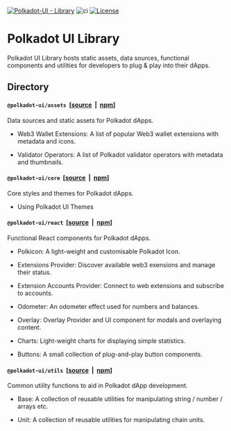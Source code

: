 <!-- markdown-link-check-disable -->

[![Polkadot-UI - Library](https://img.shields.io/badge/Polkadot_UI-Library-E6007A?logo=polkadot&logoColor=E6007A)]([https://github.com/polkadot-ui/library]) ![ci](https://github.com/polkadot-ui/library/actions/workflows/main.yml/badge.svg) [![License](https://img.shields.io/github/license/polkadot-ui/library
)](https://opensource.org/license/mit/)

<!-- markdown-link-check-enable -->

# Polkadot UI Library

Polkadot UI Library hosts static assets, data sources, functional components and utilities for developers to plug &amp; play into their dApps.

## Directory

#### `@polkadot-ui/assets`&nbsp; [[source](https://github.com/polkadot-ui/library/tree/main/packages/assets) &nbsp;|&nbsp; [npm](https://www.npmjs.com/package/@polkadot-ui/assets)]

Data sources and static assets for Polkadot dApps.

- Web3 Wallet Extensions: A list of popular Web3 wallet extensions with metadata and icons.

- Validator Operators: A list of Polkadot validator operators with metadata and thumbnails.

#### `@polkadot-ui/core`&nbsp; [[source](https://github.com/polkadot-ui/library/tree/main/packages/ui-core) &nbsp;|&nbsp; [npm](https://www.npmjs.com/package/@polkadot-ui/core)]

Core styles and themes for Polkadot dApps.

- Using Polkadot UI Themes

#### `@polkadot-ui/react`&nbsp; [[source](https://github.com/polkadot-ui/library/tree/main/packages/ui-react) &nbsp;|&nbsp; [npm](https://www.npmjs.com/package/@polkadot-ui/react)]

Functional React components for Polkadot dApps.

- Polkicon: A light-weight and customisable Polkadot Icon.

- Extensions Provider: Discover available web3 exensions and manage their status.

- Extension Accounts Provider: Connect to web extensions and subscribe to accounts.

- Odometer: An odometer effect used for numbers and balances.

- Overlay: Overlay Provider and UI component for modals and overlaying content.

- Charts: Light-weight charts for displaying simple statistics.

- Buttons: A small collection of plug-and-play button components.

#### `@polkadot-ui/utils`&nbsp; [[source](https://github.com/polkadot-ui/library/tree/main/packages/utils) &nbsp;|&nbsp; [npm](https://www.npmjs.com/package/@polkadot-ui/utils)]

Common utility functions to aid in Polkadot dApp development.

- Base: A collection of reusable utilities for manipulating string / number / arrays etc.

- Unit: A collection of reusable utilities for manipulating chain units.
